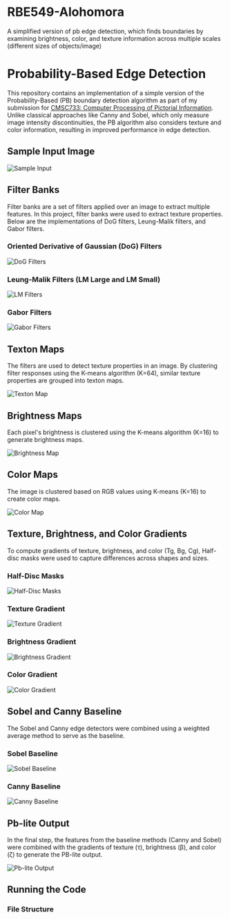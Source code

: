 # RBE549-Alohomora
A simplified version of pb edge detection, which finds boundaries by examining brightness, color, and texture information across multiple scales (different sizes of objects/image)

# Probability-Based Edge Detection

This repository contains an implementation of a simple version of the Probability-Based (PB) boundary detection algorithm as part of my submission for [CMSC733: Computer Processing of Pictorial Information](https://cmsc733.github.io/2021/hw/hw0/). Unlike classical approaches like Canny and Sobel, which only measure image intensity discontinuities, the PB algorithm also considers texture and color information, resulting in improved performance in edge detection.

## Sample Input Image
![Sample Input](https://github.com/sakshikakde/probability-based-edge-detection/blob/main/Phase1/data/BSDS500/Images/10.jpg)

## Filter Banks
Filter banks are a set of filters applied over an image to extract multiple features. In this project, filter banks were used to extract texture properties. Below are the implementations of DoG filters, Leung-Malik filters, and Gabor filters.

### Oriented Derivative of Gaussian (DoG) Filters
![DoG Filters](https://github.com/sakshikakde/probability-based-edge-detection/blob/main/Phase1/results/Filters/DoG.png)

### Leung-Malik Filters (LM Large and LM Small)
![LM Filters](https://github.com/sakshikakde/probability-based-edge-detection/blob/main/Phase1/results/Filters/LM.png)

### Gabor Filters
![Gabor Filters](https://github.com/sakshikakde/probability-based-edge-detection/blob/main/Phase1/results/Filters/Gabor.png)

## Texton Maps
The filters are used to detect texture properties in an image. By clustering filter responses using the K-means algorithm (K=64), similar texture properties are grouped into texton maps.

![Texton Map](https://github.com/sakshikakde/probability-based-edge-detection/blob/main/Phase1/results/Textron_map/TextonMap_10.jpg)

## Brightness Maps
Each pixel's brightness is clustered using the K-means algorithm (K=16) to generate brightness maps.

![Brightness Map](https://github.com/sakshikakde/probability-based-edge-detection/blob/main/Phase1/results/Brightness_map/BrightnessMap_10.jpg)

## Color Maps
The image is clustered based on RGB values using K-means (K=16) to create color maps.

![Color Map](https://github.com/sakshikakde/probability-based-edge-detection/blob/main/Phase1/results/Color_map/ColorMap_10.jpg)

## Texture, Brightness, and Color Gradients
To compute gradients of texture, brightness, and color (Tg, Bg, Cg), Half-disc masks were used to capture differences across shapes and sizes.

### Half-Disc Masks
![Half-Disc Masks](https://github.com/sakshikakde/probability-based-edge-detection/blob/main/Phase1/results/Filters/HDMasks_12.png)

### Texture Gradient
![Texture Gradient](https://github.com/sakshikakde/probability-based-edge-detection/blob/main/Phase1/results/T_g/tg_10.jpg)

### Brightness Gradient
![Brightness Gradient](https://github.com/sakshikakde/probability-based-edge-detection/blob/main/Phase1/results/B_g/bg_10.jpg)

### Color Gradient
![Color Gradient](https://github.com/sakshikakde/probability-based-edge-detection/blob/main/Phase1/results/C_g/cg_10.jpg)

## Sobel and Canny Baseline
The Sobel and Canny edge detectors were combined using a weighted average method to serve as the baseline.

### Sobel Baseline
![Sobel Baseline](https://github.com/sakshikakde/probability-based-edge-detection/blob/main/Phase1/data/BSDS500/SobelBaseline/10.png)

### Canny Baseline
![Canny Baseline](https://github.com/sakshikakde/probability-based-edge-detection/blob/main/Phase1/data/BSDS500/CannyBaseline/10.png)

## Pb-lite Output
In the final step, the features from the baseline methods (Canny and Sobel) were combined with the gradients of texture (τ), brightness (β), and color (ζ) to generate the PB-lite output.

![Pb-lite Output](https://github.com/sakshikakde/probability-based-edge-detection/blob/main/Phase1/results/pb_lite_output/10.png)

## Running the Code
### File Structure
